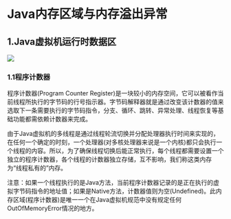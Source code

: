 # Java内存区域与内存溢出异常 #
## 1.Java虚拟机运行时数据区 ##
![](http://i.imgur.com/eT0vofH.png)
### 1.1程序计数器 ###
程序计数器(Program Counter Register)是一块较小的内存空间，它可以被看作当前线程所执行的字节码的行号指示器。字节码解释器就是通过改变该计数器的值来选取下一条需要执行的字节码指令，分支、循环、跳转、异常处理、线程恢复等基础功能都需依赖计数器来完成。

由于Java虚拟机的多线程是通过线程轮流切换并分配处理器执行时间来实现的，在任何一个确定的时刻，一个处理器(对多核处理器来说是一个内核)都只会执行一个线程的内容。所以，为了确保线程切换后能正常执行，每个线程都需要设置一个独立的程序计数器，各个线程的计数器独立存储，互不影响，我们称这类内存为“线程私有的”内存。

注意：如果一个线程执行的是Java方法，当前程序计数器记录的是正在执行的虚拟字节码指令的地址值；如果是Native方法，计数器值则为空(Undefined)。此内存区域(程序计数器)是唯一一个在Java虚拟机规范中没有规定任何OutOfMemoryError情况的地方。